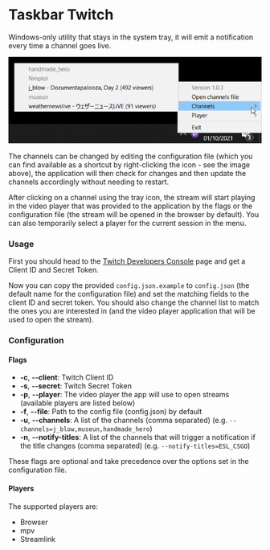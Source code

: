 
# Taskbar Twitch

Windows-only utility that stays in the system tray, it will emit a notification every time a channel goes live.

![](resources/doc_tray_icon.png)

The channels can be changed by editing the configuration file (which you can find available as a shortcut by right-clicking the icon - see the image above), the application will then check for changes and then update the channels accordingly without needing to restart.

After clicking on a channel using the tray icon, the stream will start playing in the video player that was provided to the application by the flags or the configuration file (the stream will be opened in the browser by default). You can also temporarily select a player for the current session in the menu.

### Usage

First you should head to the [Twitch Developers Console](https://dev.twitch.tv/console) page and get a Client ID and Secret Token.

Now you can copy the provided `config.json.example` to `config.json` (the default name for the configuration file) and set the matching fields to the client ID and secret token.
You should also change the channel list to match the ones you are interested in (and the video player application that will be used to open the stream).

### Configuration

#### Flags

* **-c**, **--client**: Twitch Client ID
* **-s**, **--secret**: Twitch Secret Token
* **-p**, **--player**: The video player the app will use to open streams (available players are listed below)
* **-f**, **--file**: Path to the config file (config.json) by default
* **-u**, **--channels**: A list of the channels (comma separated) (e.g. `--channels=j_blow,museun,handmade_hero`)
* **-n**, **--notify-titles**: A list of the channels that will trigger a notification if the title changes (comma separated) (e.g. `--notify-titles=ESL_CSGO`)

These flags are optional and take precedence over the options set in the configuration file.

#### Players

The supported players are:

* Browser
* mpv
* Streamlink
